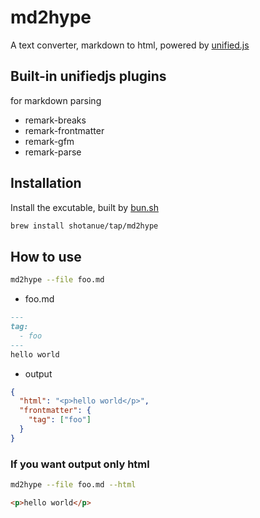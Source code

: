 # md2hype

A text converter, markdown to html, powered by [unified.js](https://unifiedjs.com)

## Built-in unifiedjs plugins

for markdown parsing
- remark-breaks
- remark-frontmatter
- remark-gfm
- remark-parse

## Installation

Install the excutable, built by [bun.sh](https://bun.sh)

```bash
brew install shotanue/tap/md2hype
```

## How to use


```bash
md2hype --file foo.md
```

- foo.md

```md
---
tag:
  - foo
---
hello world
```

- output

```json
{
  "html": "<p>hello world</p>",
  "frontmatter": {
    "tag": ["foo"]
  }
}
```

### If you want output only html

```bash
md2hype --file foo.md --html
```

```html
<p>hello world</p>
```


